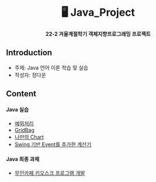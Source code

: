 <h1 align="center"> 🖥️ Java_Project </h1>
<h4 align="center"> 22-2 겨울계절학기 객체지향프로그래밍 프로젝트 </h4>

## Introduction
* 주제: Java 언어 이론 학습 및 실습 
* 작성자: 정다운

## Content
#### Java 실습 
- [예외처리](https://github.com/daunJJ/Java_Project/tree/main/HandlingExceptions)
- [GridBag](https://github.com/daunJJ/Java_Project/tree/main/GridBagLayout)
- [나만의 Chart](https://github.com/daunJJ/Java_Project/tree/main/Chart)
- [Swing 기반 Event를 추가한 계산기](https://github.com/daunJJ/Java_Project/tree/main/Calculator)

#### Java 최종 과제
- [무인카페 키오스크 프로그램 개발](https://github.com/daunJJ/Java_Project/tree/main/Kiosk) 
